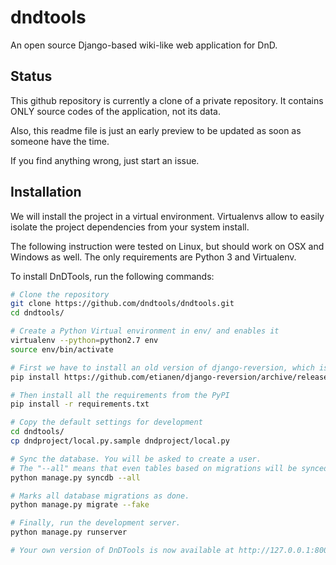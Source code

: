 dndtools
==========

An open source Django-based wiki-like web application for DnD.

Status
------
This github repository is currently a clone of a private repository. It contains ONLY source codes of the application, not its data.

Also, this readme file is just an early preview to be updated as soon as someone have the time.

If you find anything wrong, just start an issue.

Installation
------------
We will install the project in a virtual environment.
Virtualenvs allow to easily isolate the project dependencies from your system install.

The following instruction were tested on Linux, but should work on OSX and Windows as well.
The only requirements are Python 3 and Virtualenv.

To install DnDTools, run the following commands:

```sh
# Clone the repository 
git clone https://github.com/dndtools/dndtools.git
cd dndtools/

# Create a Python Virtual environment in env/ and enables it
virtualenv --python=python2.7 env
source env/bin/activate

# First we have to install an old version of django-reversion, which is not in PyPI
pip install https://github.com/etianen/django-reversion/archive/release-1.3.3.zip

# Then install all the requirements from the PyPI
pip install -r requirements.txt

# Copy the default settings for development
cd dndtools/
cp dndproject/local.py.sample dndproject/local.py

# Sync the database. You will be asked to create a user.
# The "--all" means that even tables based on migrations will be synced.
python manage.py syncdb --all

# Marks all database migrations as done.
python manage.py migrate --fake

# Finally, run the development server.
python manage.py runserver

# Your own version of DnDTools is now available at http://127.0.0.1:8000
```
